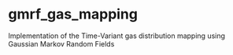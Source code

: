 # gmrf_gas_mapping
Implementation of the Time-Variant gas distribution mapping using Gaussian Markov Random Fields
